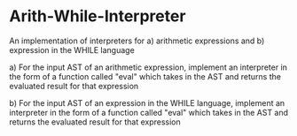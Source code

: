 # Arith-While-Interpreter
An implementation of interpreters for a) arithmetic expressions and b) expression in the WHILE language

a) For the input AST of an arithmetic expression, implement an interpreter in the form of a function called "eval" which takes in the AST and returns the evaluated result for that expression

b) For the input AST of an expression in the WHILE language, implement an interpreter in the form of a function called "eval" which takes in the AST and returns the evaluated result for that expression


